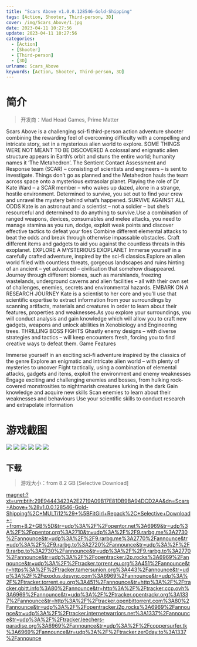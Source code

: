 ```yaml
---
title: "Scars Above v1.0.0.128546-Gold-Shipping"
tags: [Action, Shooter, Third-person, 3D]
cover: /img/Scars_Above/1.jpg
date: 2023-04-11 10:27:56
update: 2023-04-11 10:27:56
categories: 
  - [Action]
  - [Shooter]
  - [Third-person]
  - [3D]
urlname: Scars_Above
keywords: [Action, Shooter, Third-person, 3D]
---
```

# 简介

> 开发商：Mad Head Games, Prime Matter

Scars Above is a challenging sci-fi third-person action adventure shooter combining the rewarding feel of overcoming difficulty with a compelling and intricate story, set in a mysterious alien world to explore.
SOME THINGS WERE NOT MEANT TO BE DISCOVERED
A colossal and enigmatic alien structure appears in Earth’s orbit and stuns the entire world; humanity names it ‘The Metahedron’. The Sentient Contact Assessment and Response team (SCAR) – consisting of scientists and engineers – is sent to investigate.
Things don’t go as planned and the Metahedron hauls the team across space onto a mysterious extrasolar planet. Playing the role of Dr Kate Ward – a SCAR member – who wakes up dazed, alone in a strange, hostile environment. Determined to survive, you set out to find your crew and unravel the mystery behind what’s happened.
SURVIVE AGAINST ALL ODDS
Kate is an astronaut and a scientist – not a soldier – but she’s resourceful and determined to do anything to survive.Use a combination of ranged weapons, devices, consumables and melee attacks, you need to manage stamina as you run, dodge, exploit weak points and discover effective tactics to defeat your foes
Combine different elemental attacks to beat the odds and break through otherwise impassable obstacles.
Craft different items and gadgets to aid you against the countless threats in this exoplanet.
EXPLORE A MYSTERIOUS EXOPLANET
Immerse yourself in a carefully crafted adventure, inspired by the sci-fi classics.Explore an alien world filled with countless threats, gorgeous landscapes and ruins hinting of an ancient – yet advanced – civilisation that somehow disappeared.
Journey through different biomes, such as marshlands, freezing wastelands, underground caverns and alien facilities – all with their own set of challenges, enemies, secrets and environmental hazards.
EMBARK ON A RESEARCH JOURNEY
Kate is a scientist to her core and you’ll use that scientific expertise to extract information from your surroundings by scanning artifacts, materials and creatures in order to learn about their features, properties and weaknesses.As you explore your surroundings, you will conduct analysis and gain knowledge which will allow you to craft new gadgets, weapons and unlock abilities in Xenobiology and Engineering trees.
THRILLING BOSS FIGHTS
Ghastly enemy designs – with diverse strategies and tactics – will keep encounters fresh, forcing you to find creative ways to defeat them.
Game Features

Immerse yourself in an exciting sci-fi adventure inspired by the classics of the genre
Explore an enigmatic and intricate alien world – with plenty of mysteries to uncover
Fight tactically, using a combination of elemental attacks, gadgets and items, exploit the environment and enemy weaknesses
Engage exciting and challenging enemies and bosses, from hulking rock-covered monstrosities to nightmarish creatures lurking in the dark
Gain knowledge and acquire new skills
Scan enemies to learn about their weaknesses and behaviours
Use your scientific skills to conduct research and extrapolate information

# 游戏截图

![](/img/Scars_Above/2.jpg)
![](/img/Scars_Above/3.jpg)
![](/img/Scars_Above/4.jpg)
![](/img/Scars_Above/5.jpg)
![](/img/Scars_Above/6.jpg)
![](/img/Scars_Above/7.jpg)


## 下载

> 游戏大小：from 8.2 GB [Selective Download]

[magnet:?xt=urn:btih:29E94443423A2E2719A09B17E81DB9BA94DCD2AA&amp;dn=Scars+Above+%28v1.0.0.128546-Gold-Shipping%2C+MULTi12%29+%5BFitGirl+Repack%2C+Selective+Download+-+from+8.2+GB%5D&amp;tr=udp%3A%2F%2Fopentor.net%3A6969&amp;tr=udp%3A%2F%2Fopentor.org%3A2710&amp;tr=udp%3A%2F%2F9.rarbg.me%3A2730%2Fannounce&amp;tr=udp%3A%2F%2F9.rarbg.me%3A2770%2Fannounce&amp;tr=udp%3A%2F%2F9.rarbg.to%3A2720%2Fannounce&amp;tr=udp%3A%2F%2F9.rarbg.to%3A2730%2Fannounce&amp;tr=udp%3A%2F%2F9.rarbg.to%3A2770%2Fannounce&amp;tr=udp%3A%2F%2Fopentracker.i2p.rocks%3A6969%2Fannounce&amp;tr=udp%3A%2F%2Ftracker.torrent.eu.org%3A451%2Fannounce&amp;tr=https%3A%2F%2Ftracker.tamersunion.org%3A443%2Fannounce&amp;tr=udp%3A%2F%2Fexodus.desync.com%3A6969%2Fannounce&amp;tr=udp%3A%2F%2Ftracker.torrent.eu.org%3A451%2Fannounce&amp;tr=http%3A%2F%2Ftracker.gbitt.info%3A80%2Fannounce&amp;tr=http%3A%2F%2Ftracker.ccp.ovh%3A6969%2Fannounce&amp;tr=udp%3A%2F%2Ftracker.opentrackr.org%3A1337%2Fannounce&amp;tr=http%3A%2F%2Ftracker.openbittorrent.com%3A80%2Fannounce&amp;tr=udp%3A%2F%2Fopentracker.i2p.rocks%3A6969%2Fannounce&amp;tr=udp%3A%2F%2Ftracker.internetwarriors.net%3A1337%2Fannounce&amp;tr=udp%3A%2F%2Ftracker.leechers-paradise.org%3A6969%2Fannounce&amp;tr=udp%3A%2F%2Fcoppersurfer.tk%3A6969%2Fannounce&amp;tr=udp%3A%2F%2Ftracker.zer0day.to%3A1337%2Fannounce](magnet:?xt=urn:btih:29E94443423A2E2719A09B17E81DB9BA94DCD2AA&amp;dn=Scars+Above+%28v1.0.0.128546-Gold-Shipping%2C+MULTi12%29+%5BFitGirl+Repack%2C+Selective+Download+-+from+8.2+GB%5D&amp;tr=udp%3A%2F%2Fopentor.net%3A6969&amp;tr=udp%3A%2F%2Fopentor.org%3A2710&amp;tr=udp%3A%2F%2F9.rarbg.me%3A2730%2Fannounce&amp;tr=udp%3A%2F%2F9.rarbg.me%3A2770%2Fannounce&amp;tr=udp%3A%2F%2F9.rarbg.to%3A2720%2Fannounce&amp;tr=udp%3A%2F%2F9.rarbg.to%3A2730%2Fannounce&amp;tr=udp%3A%2F%2F9.rarbg.to%3A2770%2Fannounce&amp;tr=udp%3A%2F%2Fopentracker.i2p.rocks%3A6969%2Fannounce&amp;tr=udp%3A%2F%2Ftracker.torrent.eu.org%3A451%2Fannounce&amp;tr=https%3A%2F%2Ftracker.tamersunion.org%3A443%2Fannounce&amp;tr=udp%3A%2F%2Fexodus.desync.com%3A6969%2Fannounce&amp;tr=udp%3A%2F%2Ftracker.torrent.eu.org%3A451%2Fannounce&amp;tr=http%3A%2F%2Ftracker.gbitt.info%3A80%2Fannounce&amp;tr=http%3A%2F%2Ftracker.ccp.ovh%3A6969%2Fannounce&amp;tr=udp%3A%2F%2Ftracker.opentrackr.org%3A1337%2Fannounce&amp;tr=http%3A%2F%2Ftracker.openbittorrent.com%3A80%2Fannounce&amp;tr=udp%3A%2F%2Fopentracker.i2p.rocks%3A6969%2Fannounce&amp;tr=udp%3A%2F%2Ftracker.internetwarriors.net%3A1337%2Fannounce&amp;tr=udp%3A%2F%2Ftracker.leechers-paradise.org%3A6969%2Fannounce&amp;tr=udp%3A%2F%2Fcoppersurfer.tk%3A6969%2Fannounce&amp;tr=udp%3A%2F%2Ftracker.zer0day.to%3A1337%2Fannounce)